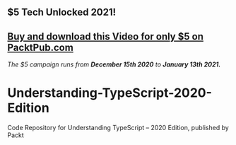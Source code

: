 ## $5 Tech Unlocked 2021!
[Buy and download this Video for only $5 on PacktPub.com](https://www.packtpub.com/product/understanding-typescript-2020-edition-video/9781789951905)
-----
*The $5 campaign         runs from __December 15th 2020__ to __January 13th 2021.__*

# Understanding-TypeScript-2020-Edition
Code Repository for Understanding TypeScript – 2020 Edition, published by Packt
